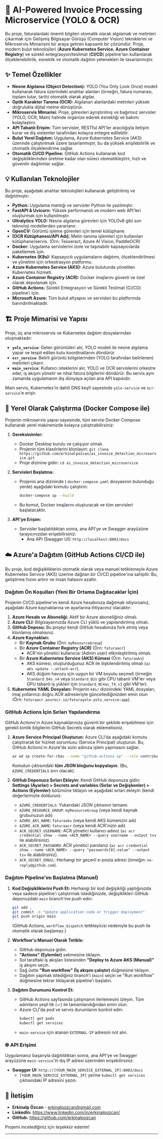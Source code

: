 # 🚀 AI-Powered Invoice Processing Microservice (YOLO & OCR)

Bu proje, faturalardaki önemli bilgileri otomatik olarak algılamak ve metinleri çıkarmak için Gelişmiş Bilgisayar Görüşü (Computer Vision) tekniklerini ve Mikroservis Mimarisini bir araya getiren kapsamlı bir çözümdür. Proje, modern bulut teknolojileri (**Azure Kubernetes Service**, **Azure Container Registry**) ve sürekli entegrasyon/teslimat (**CI/CD**) pipeline'ları kullanılarak ölçeklenebilirlik, esneklik ve otomatik dağıtım yetenekleri ile tasarlanmıştır.

## ✨ Temel Özellikler

* **Nesne Algılama (Object Detection):** YOLO (You Only Look Once) modeli kullanarak fatura üzerindeki anahtar alanları (örneğin, fatura numarası, toplam tutar, tarih) otomatik olarak algılar.
* **Optik Karakter Tanıma (OCR):** Algılanan alanlardaki metinleri yüksek doğrulukla dijital metne dönüştürür.
* **Mikroservis Mimarisi:** Proje, görevleri ayrıştırılmış ve bağımsız servisler (YOLO, OCR, Main) halinde organize ederek esnekliği ve bakımı kolaylaştırır.
* **API Tabanlı Erişim:** Tüm servisler, RESTful API'ler aracılığıyla iletişim kurar ve dış sistemler tarafından kolayca entegre edilebilir.
* **Bulut Yerel Dağıtım:** Uygulama, Azure Kubernetes Service (AKS) üzerinde çalıştırılmak üzere tasarlanmıştır, bu da yüksek erişilebilirlik ve otomatik ölçeklendirme sağlar.
* **Otomatik CI/CD Pipeline:** GitHub Actions kullanarak kod değişikliklerinden üretime kadar olan süreci otomatikleştirir, hızlı ve güvenilir dağıtımlar sağlar.

## 💡 Kullanılan Teknolojiler

Bu proje, aşağıdaki anahtar teknolojileri kullanarak geliştirilmiş ve dağıtılmıştır:

* **Python:** Uygulama mantığı ve servisler Python ile yazılmıştır.
* **FastAPI & Uvicorn:** Yüksek performanslı ve modern web API'leri oluşturmak için kullanılmıştır.
* **Ultralytics YOLO:** Nesne algılama görevleri için YOLOv8 gibi son teknoloji modellerden yararlanır.
* **OpenCV:** Görüntü işleme görevleri için temel kütüphane.
* **[OCR Kütüphanesi/API Adı]:** Metin tanıma işlemleri için kullanılan kütüphane/servis. (Örn: Tesseract, Azure AI Vision, PaddleOCR)
* **Docker:** Uygulama servislerini izole ve taşınabilir kapsayıcılarda paketlemek için.
* **Kubernetes (K8s):** Kapsayıcılı uygulamaların dağıtımı, ölçeklendirilmesi ve yönetimi için orkestrasyon platformu.
* **Azure Kubernetes Service (AKS):** Azure bulutunda yönetilen Kubernetes hizmeti.
* **Azure Container Registry (ACR):** Docker imajlarını güvenli ve özel olarak depolamak için.
* **GitHub Actions:** Sürekli Entegrasyon ve Sürekli Teslimat (CI/CD) pipeline'ı için.
* **Microsoft Azure:** Tüm bulut altyapısı ve servisleri bu platformda barındırılmaktadır.

## 🏗️ Proje Mimarisi ve Yapısı

Proje, üç ana mikroservis ve Kubernetes dağıtım dosyalarından oluşmaktadır:


* **`yolo_service`**: Gelen görüntüleri alır, YOLO modeli ile nesne algılama yapar ve tespit edilen kutu koordinatlarını döndürür.
* **`ocr_service`**: Belirli görüntü bölgelerinden (YOLO tarafından belirlenen) metinleri çıkarır.
* **`main_service`**: Kullanıcı isteklerini alır, YOLO ve OCR servislerini orkestre eder, iş akışını yönetir ve nihai fatura bilgilerini döndürür. Bu servis aynı zamanda uygulamanın dış dünyaya açılan ana API kapısıdır.

Main servis, Kubernetes'in dahili DNS keşfi sayesinde `yolo-service` ve `ocr-service`'e erişir.

## 🚀 Yerel Olarak Çalıştırma (Docker Compose ile)

Projenin mikroservis yapısı sayesinde, tüm servisi Docker Compose kullanarak yerel makinenizde kolayca çalıştırabilirsiniz:

1.  **Gereksinimler:**
    * Docker Desktop kurulu ve çalışıyor olmalı.
    * Projenin tüm klasörlerini klonlayın: `git clone https://github.com/erkinalpozcan/ai_invoice_detection_microservice.git`
    * Proje dizinine gidin: `cd ai_invoice_detection_microservice`

2.  **Servisleri Başlatma:**
    * Projenin ana dizininde ( `docker-compose.yaml` dosyasının bulunduğu yerde) aşağıdaki komutu çalıştırın:
        ```bash
        docker-compose up --build
        ```
    * Bu komut, Docker imajlarını oluşturacak ve tüm servisleri başlatacaktır.

3.  **API'ye Erişim:**
    * Servisler başlatıldıktan sonra, ana API'ye ve Swagger arayüzüne tarayıcınızdan erişebilirsiniz:
        * Ana API (Swagger UI): `http://localhost:8003/docs`

## ☁️ Azure'a Dağıtım (GitHub Actions CI/CD ile)

Bu proje, kod değişikliklerini otomatik olarak veya manuel tetiklemeyle Azure Kubernetes Service (AKS) üzerine dağıtan bir CI/CD pipeline'ına sahiptir. Bu, geliştirme hızını artırır ve insan hatasını azaltır.

### Dağıtım Ön Koşulları (Yeni Bir Ortama Dağıtacaklar İçin)

Projenin CI/CD pipeline'ını kendi Azure hesabınıza dağıtmak istiyorsanız, aşağıdaki Azure kaynaklarına ve ayarlarına ihtiyacınız olacaktır:

1.  **Azure Hesabı ve Aboneliği:** Aktif bir Azure aboneliğiniz olmalı.
2.  **Azure CLI:** Bilgisayarınızda Azure CLI yüklü ve yapılandırılmış olmalı.
3.  **GitHub Deposu:** Bu projeyi kendi GitHub hesabınıza fork etmiş veya klonlamış olmalısınız.
4.  **Azure Kaynakları:**
    * Bir **Kaynak Grubu** (Örn: `myResourceGroup`)
    * Bir **Azure Container Registry (ACR)** (Örn: `faturaacr`)
        * ACR'nin yönetici kullanıcısı (Admin user) etkinleştirilmiş olmalı.
    * Bir **Azure Kubernetes Service (AKS) Kümesi** (Örn: `faturaaks`)
        * AKS kümesi, oluşturduğunuz ACR ile ilişkilendirilmiş olmalı (`az aks update --attach-acr`).
        * AKS düğüm havuzu için uygun bir VM boyutu seçmeli (örneğin `Standard_D4s_v4` veya `Standard_B2s` gibi CPU tabanlı VM'ler veya GPU tabanlı iş yükleri için `Standard_NC4as_T4_v3` gibi VM'ler).
5.  **Kubernetes YAML Dosyaları:** Projenin `k8s/` dizinindeki YAML dosyaları, imaj yollarınızı doğru ACR adresleriyle güncellediğinizden emin olun (Örn: `faturaacr.azurecr.io/faturayolo-yolo_service:app`).

### GitHub Actions İçin Sırları Yapılandırma

GitHub Actions'ın Azure kaynaklarınıza güvenli bir şekilde erişebilmesi için gerekli kimlik bilgilerini GitHub Secrets olarak eklemelisiniz.

1.  **Azure Service Principal Oluşturun:**
    Azure CLI'da aşağıdaki komutu çalıştırarak bir hizmet sorumlusu (Service Principal) oluşturun. Bu, GitHub Actions'ın Azure'da sizin adınıza işlem yapmasını sağlar.
    ```bash
    az ad sp create-for-rbac --name "github-actions-sp" --role contributor --scopes /subscriptions/<YOUR_SUBSCRIPTION_ID>/resourceGroups/<YOUR_RESOURCE_GROUP_NAME> --sdk-auth
    ```
    Komutun çıktısındaki **tüm JSON bloğunu kopyalayın.** (Bu, `AZURE_CREDENTIALS` sırrı olacak).

2.  **GitHub Deponuza Sırları Ekleyin:**
    Kendi GitHub deponuza gidin: **Settings (Ayarlar) > Secrets and variables (Sırlar ve Değişkenler) > Actions (Eylemler)** bölümüne tıklayın ve aşağıdaki sırları ekleyin (kendi değerlerinizle doldurun):

    * `AZURE_CREDENTIALS`: Yukarıdaki JSON çıktısının tamamı.
    * `AZURE_RESOURCE_GROUP`: `myResourceGroup` (veya kendi kaynak grubunuzun adı)
    * `AZURE_AKS_NAME`: `faturaaks` (veya kendi AKS kümenizin adı)
    * `AZURE_ACR_NAME`: `faturaacr` (veya kendi ACR'nizin adı)
    * `ACR_SECRET_USERNAME`: ACR yönetici kullanıcı adınız (`az acr credential show --name <ACR_NAME> --query username --output tsv` ile alabilirsiniz).
    * `ACR_SECRET_PASSWORD`: ACR yönetici parolanız (`az acr credential show --name <ACR_NAME> --query "passwords[0].value" --output tsv` ile alabilirsiniz).
    * `ACR_SECRET_EMAIL`: Herhangi bir geçerli e-posta adresi (örneğin: `no-reply@github.com`).

### Dağıtım Pipeline'ını Başlatma (Manuel)

1.  **Kod Değişikliklerini Push Et:** Herhangi bir kod değişikliği yaptığınızda veya sadece pipeline'ı çalıştırmak istediğinizde, değişiklikleri GitHub deponuzdaki `main` branch'ine push edin:
    ```bash
    git add .
    git commit -m "Update application code or trigger deployment"
    git push origin main
    ```
    (GitHub Actions, `workflow_dispatch` tetikleyicisi nedeniyle bu push ile otomatik olarak başlamaz.)

2.  **Workflow'u Manuel Olarak Tetikle:**
    * GitHub deponuza gidin.
    * **"Actions" (Eylemler)** sekmesine tıklayın.
    * Sol taraftaki iş akışları listesinden **"Deploy to Azure AKS (Manual)"** iş akışını seçin.
    * Sağ üstte **"Run workflow" (İş akışını çalıştır)** düğmesine tıklayın.
    * Dağıtım yapmak istediğiniz branch'i (`main`) seçin ve "Run workflow" düğmesine tekrar tıklayarak pipeline'ı başlatın.

3.  **Dağıtım Durumunu Kontrol Et:**
    * GitHub Actions sayfasında çalışmanın ilerlemesini izleyin. Tüm adımların yeşil tik (✓) ile tamamlandığından emin olun.
    * Azure CLI'da pod ve servis durumlarını kontrol edin:
        ```bash
        kubectl get pods
        kubectl get services
        ```
    * `main-service` için atanan `EXTERNAL-IP` adresini not alın.

### 🌐 API Erişimi

Uygulamanız başarıyla dağıtıldıktan sonra, ana API'ye ve Swagger arayüzüne `main-service`'in dış IP adresi üzerinden erişebilirsiniz:

* **Swagger UI:** `http://[YOUR_MAIN_SERVICE_EXTERNAL_IP]:8003/docs`
    * `[YOUR_MAIN_SERVICE_EXTERNAL_IP]` yerine `kubectl get services` çıktısındaki IP adresini yazın.


## 📧 İletişim

* **Erkinalp Özcan** - erkinalpozcan@gmail.com
* **LinkedIn:** https://www.linkedin.com/in/erkinalpozcan/
* **GitHub:** https://github.com/erkinalpozcan

Projemi incelediğiniz için teşekkür ederim!

---
